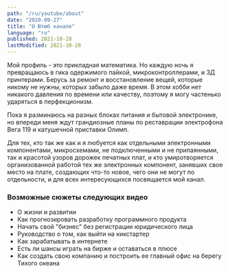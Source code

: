 ```yaml
---
path: "/ru/youtube/about"
date: "2020-09-27"
title: "О Ютюб канале"
language: "ru"
published: 2021-10-28
lastModified: 2021-10-28
---
```


Мой профиль - это прикладная математика. Но каждую ночь я превращаюсь в гика одержимого пайкой, микроконтроллерами, и 3Д принтерами. Берусь за ремонт и восстановление вещей, которые никому не нужны, которых забыло даже время. В этом хобби нет никакого давления по времени или качеству, поэтому я могу частенько ударяться в перфекционизм.

Пока я разминаюсь на разных блоках питания и бытовой электронике, но впереди меня ждут грандиозные планы по реставрации электрофона Вега 119 и катушечной приставки Олимп.

Для тех, кто так же как и я любуется как отдельными электронными компонентами, микросхемами, не подключенными и не припаянными, так и красотой узоров дорожек печатных плат, и кто умиротворяется организованной работой тех же электронных компонент, занявших свое место на плате, создающих что-то новое, чего они не могут по отдельности, и для всех интересующихся посвящается мой канал.

### Возможные сюжеты следующих видео

- О жизни и развитии
- Как прогнозировать разработку программного продукта
- Начать свой "бизнес" без регистрации юридического лица
- Руководство о том, как выйти на кикстартер
- Как зарабатывать в интернете
- Есть ли шансы играть на бирже и оставаться в плюсе
- Как создать свою компанию и построить ее главный офис на берегу Тихого океана
